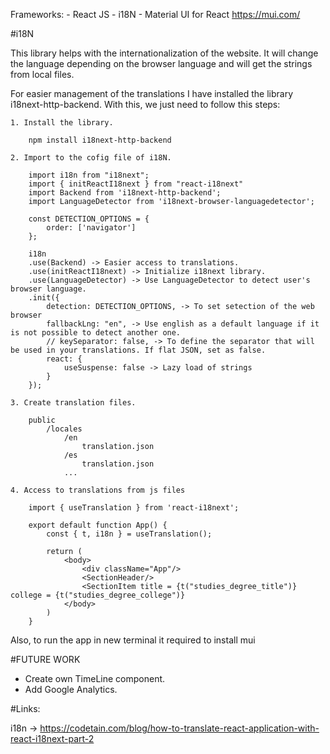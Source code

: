 Frameworks: - React JS - i18N - Material UI for React https://mui.com/

#i18N

This library helps with the internationalization of the website. It will change the language depending on the browser language and will get the strings from local files.

For easier management of the translations I have installed the library i18next-http-backend. With this, we just need to follow this steps:

    1. Install the library.

        npm install i18next-http-backend

    2. Import to the cofig file of i18N.

        import i18n from "i18next";
        import { initReactI18next } from "react-i18next"
        import Backend from 'i18next-http-backend';
        import LanguageDetector from 'i18next-browser-languagedetector';

        const DETECTION_OPTIONS = {
            order: ['navigator']
        };

        i18n
        .use(Backend) -> Easier access to translations.
        .use(initReactI18next) -> Initialize i18next library.
        .use(LanguageDetector) -> Use LanguageDetector to detect user's browser language.
        .init({
            detection: DETECTION_OPTIONS, -> To set setection of the web browser
            fallbackLng: "en", -> Use english as a default language if it is not possible to detect another one.
            // keySeparator: false, -> To define the separator that will be used in your translations. If flat JSON, set as false.
            react: {
                useSuspense: false -> Lazy load of strings
            }
        });

    3. Create translation files.

        public
            /locales
                /en
                    translation.json
                /es
                    translation.json
                ...

    4. Access to translations from js files

        import { useTranslation } from 'react-i18next';

        export default function App() {
            const { t, i18n } = useTranslation();

            return (
                <body>
                    <div className="App"/>
                    <SectionHeader/>
                    <SectionItem title = {t("studies_degree_title")} college = {t("studies_degree_college")}
                </body>
            )
        }

Also, to run the app in new terminal it required to install mui

#FUTURE WORK

- Create own TimeLine component.
- Add Google Analytics.

#Links:

i18n -> https://codetain.com/blog/how-to-translate-react-application-with-react-i18next-part-2
